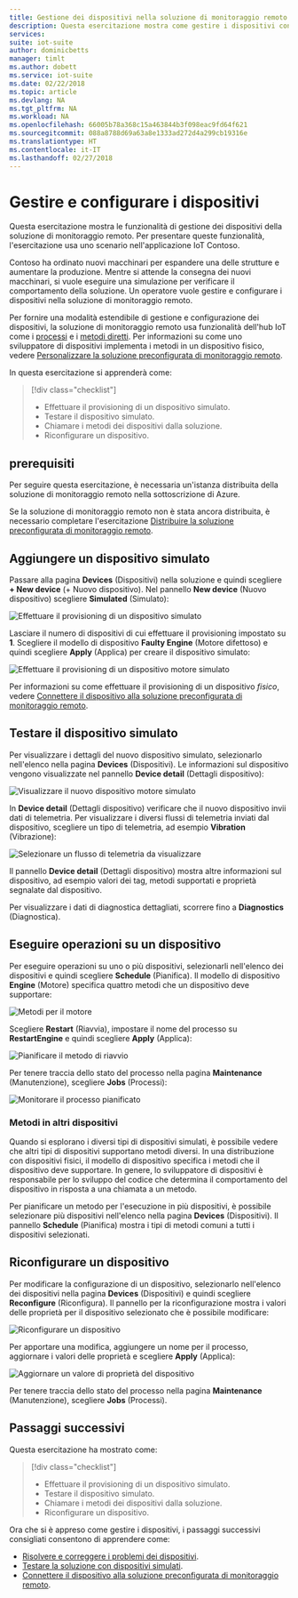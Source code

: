 ```yaml
---
title: Gestione dei dispositivi nella soluzione di monitoraggio remoto - Azure | Microsoft Docs
description: Questa esercitazione mostra come gestire i dispositivi connessi alla soluzione di monitoraggio remoto.
services: 
suite: iot-suite
author: dominicbetts
manager: timlt
ms.author: dobett
ms.service: iot-suite
ms.date: 02/22/2018
ms.topic: article
ms.devlang: NA
ms.tgt_pltfrm: NA
ms.workload: NA
ms.openlocfilehash: 66005b78a368c15a463844b3f098eac9fd64f621
ms.sourcegitcommit: 088a8788d69a63a8e1333ad272d4a299cb19316e
ms.translationtype: HT
ms.contentlocale: it-IT
ms.lasthandoff: 02/27/2018
---
```

# <a name="manage-and-configure-your-devices"></a>Gestire e configurare i dispositivi

Questa esercitazione mostra le funzionalità di gestione dei dispositivi della soluzione di monitoraggio remoto. Per presentare queste funzionalità, l'esercitazione usa uno scenario nell'applicazione IoT Contoso.

Contoso ha ordinato nuovi macchinari per espandere una delle strutture e aumentare la produzione. Mentre si attende la consegna dei nuovi macchinari, si vuole eseguire una simulazione per verificare il comportamento della soluzione. Un operatore vuole gestire e configurare i dispositivi nella soluzione di monitoraggio remoto.

Per fornire una modalità estendibile di gestione e configurazione dei dispositivi, la soluzione di monitoraggio remoto usa funzionalità dell'hub IoT come i [processi](../iot-hub/iot-hub-devguide-jobs.md) e i [metodi diretti](../iot-hub/iot-hub-devguide-direct-methods.md). Per informazioni su come uno sviluppatore di dispositivi implementa i metodi in un dispositivo fisico, vedere [Personalizzare la soluzione preconfigurata di monitoraggio remoto](iot-suite-remote-monitoring-customize.md).

In questa esercitazione si apprenderà come:

>[!div class="checklist"]
> * Effettuare il provisioning di un dispositivo simulato.
> * Testare il dispositivo simulato.
> * Chiamare i metodi dei dispositivi dalla soluzione.
> * Riconfigurare un dispositivo.

## <a name="prerequisites"></a>prerequisiti

Per seguire questa esercitazione, è necessaria un'istanza distribuita della soluzione di monitoraggio remoto nella sottoscrizione di Azure.

Se la soluzione di monitoraggio remoto non è stata ancora distribuita, è necessario completare l'esercitazione [Distribuire la soluzione preconfigurata di monitoraggio remoto](iot-suite-remote-monitoring-deploy.md).

## <a name="add-a-simulated-device"></a>Aggiungere un dispositivo simulato

Passare alla pagina **Devices** (Dispositivi) nella soluzione e quindi scegliere **+ New device** (+ Nuovo dispositivo). Nel pannello **New device** (Nuovo dispositivo) scegliere **Simulated** (Simulato):

![Effettuare il provisioning di un dispositivo simulato](media/iot-suite-remote-monitoring-manage/devicesprovision.png)

Lasciare il numero di dispositivi di cui effettuare il provisioning impostato su **1**. Scegliere il modello di dispositivo **Faulty Engine** (Motore difettoso) e quindi scegliere **Apply** (Applica) per creare il dispositivo simulato:

![Effettuare il provisioning di un dispositivo motore simulato](media/iot-suite-remote-monitoring-manage/devicesprovisionengine.png)

Per informazioni su come effettuare il provisioning di un dispositivo *fisico*, vedere [Connettere il dispositivo alla soluzione preconfigurata di monitoraggio remoto](iot-suite-connecting-devices-node.md).

## <a name="test-the-simulated-device"></a>Testare il dispositivo simulato

Per visualizzare i dettagli del nuovo dispositivo simulato, selezionarlo nell'elenco nella pagina **Devices** (Dispositivi). Le informazioni sul dispositivo vengono visualizzate nel pannello **Device detail** (Dettagli dispositivo):

![Visualizzare il nuovo dispositivo motore simulato](media/iot-suite-remote-monitoring-manage/devicesviewnew.png)

In **Device detail** (Dettagli dispositivo) verificare che il nuovo dispositivo invii dati di telemetria. Per visualizzare i diversi flussi di telemetria inviati dal dispositivo, scegliere un tipo di telemetria, ad esempio **Vibration** (Vibrazione):

![Selezionare un flusso di telemetria da visualizzare](media/iot-suite-remote-monitoring-manage/devicesvibration.png)

Il pannello **Device detail** (Dettagli dispositivo) mostra altre informazioni sul dispositivo, ad esempio valori dei tag, metodi supportati e proprietà segnalate dal dispositivo.

Per visualizzare i dati di diagnostica dettagliati, scorrere fino a **Diagnostics** (Diagnostica).

## <a name="act-on-a-device"></a>Eseguire operazioni su un dispositivo

Per eseguire operazioni su uno o più dispositivi, selezionarli nell'elenco dei dispositivi e quindi scegliere **Schedule** (Pianifica). Il modello di dispositivo **Engine** (Motore) specifica quattro metodi che un dispositivo deve supportare:

![Metodi per il motore](media/iot-suite-remote-monitoring-manage/devicesmethods.png)

Scegliere **Restart** (Riavvia), impostare il nome del processo su **RestartEngine** e quindi scegliere **Apply** (Applica):

![Pianificare il metodo di riavvio](media/iot-suite-remote-monitoring-manage/devicesrestartengine.png)

Per tenere traccia dello stato del processo nella pagina **Maintenance** (Manutenzione), scegliere **Jobs** (Processi):

![Monitorare il processo pianificato](media/iot-suite-remote-monitoring-manage/maintenancerestart.png)

### <a name="methods-in-other-devices"></a>Metodi in altri dispositivi

Quando si esplorano i diversi tipi di dispositivi simulati, è possibile vedere che altri tipi di dispositivi supportano metodi diversi. In una distribuzione con dispositivi fisici, il modello di dispositivo specifica i metodi che il dispositivo deve supportare. In genere, lo sviluppatore di dispositivi è responsabile per lo sviluppo del codice che determina il comportamento del dispositivo in risposta a una chiamata a un metodo.

Per pianificare un metodo per l'esecuzione in più dispositivi, è possibile selezionare più dispositivi nell'elenco nella pagina **Devices** (Dispositivi). Il pannello **Schedule** (Pianifica) mostra i tipi di metodi comuni a tutti i dispositivi selezionati.

## <a name="reconfigure-a-device"></a>Riconfigurare un dispositivo

Per modificare la configurazione di un dispositivo, selezionarlo nell'elenco dei dispositivi nella pagina **Devices** (Dispositivi) e quindi scegliere **Reconfigure** (Riconfigura). Il pannello per la riconfigurazione mostra i valori delle proprietà per il dispositivo selezionato che è possibile modificare:

![Riconfigurare un dispositivo](media/iot-suite-remote-monitoring-manage/devicesreconfigure.png)

Per apportare una modifica, aggiungere un nome per il processo, aggiornare i valori delle proprietà e scegliere **Apply** (Applica):

![Aggiornare un valore di proprietà del dispositivo](media/iot-suite-remote-monitoring-manage/devicesreconfigurephysical.png)

Per tenere traccia dello stato del processo nella pagina **Maintenance** (Manutenzione), scegliere **Jobs** (Processi).

## <a name="next-steps"></a>Passaggi successivi

Questa esercitazione ha mostrato come:

<!-- Repeat task list from intro -->
>[!div class="checklist"]
> * Effettuare il provisioning di un dispositivo simulato.
> * Testare il dispositivo simulato.
> * Chiamare i metodi dei dispositivi dalla soluzione.
> * Riconfigurare un dispositivo.

Ora che si è appreso come gestire i dispositivi, i passaggi successivi consigliati consentono di apprendere come:

* [Risolvere e correggere i problemi dei dispositivi](iot-suite-remote-monitoring-maintain.md).
* [Testare la soluzione con dispositivi simulati](iot-suite-remote-monitoring-test.md).
* [Connettere il dispositivo alla soluzione preconfigurata di monitoraggio remoto](iot-suite-connecting-devices-node.md).

<!-- Next tutorials in the sequence -->